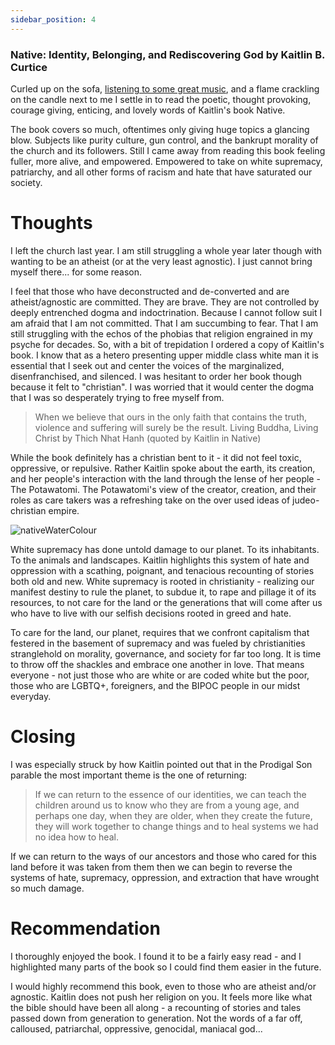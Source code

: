 ```yaml
---
sidebar_position: 4
---
```


### Native: Identity, Belonging, and Rediscovering God by Kaitlin B. Curtice

Curled up on the sofa, [listening to some great music](https://open.spotify.com/playlist/18hFISZhLcEhuaHieZ4YQ3?si=38b63ba32d364f25&pt=396d90a6fbd1a909526228250b1cbfde), and a flame crackling on the candle next to me I settle in to read the poetic, thought provoking, courage giving, enticing, and lovely words of Kaitlin's book Native.

The book covers so much, oftentimes only giving huge topics a glancing blow. Subjects like purity culture, gun control, and the bankrupt morality of the church and its followers. Still I came away from reading this book feeling fuller, more alive, and empowered. Empowered to take on white supremacy, patriarchy, and all other forms of racism and hate that have saturated our society.

# Thoughts

I left the church last year. I am still struggling a whole year later though with wanting to be an atheist (or at the very least agnostic). I just cannot bring myself there... for some reason.

I feel that those who have deconstructed and de-converted and are atheist/agnostic are committed. They are brave. They are not controlled by deeply entrenched dogma and indoctrination. Because I cannot follow suit I am afraid that I am not committed. That I am succumbing to fear. That I am still struggling with the echos of the phobias that religion engrained in my psyche for decades.
So, with a bit of trepidation I ordered a copy of Kaitlin's book. I know that as a hetero presenting upper middle class white man it is essential that I seek out and center the voices of the marginalized, disenfranchised, and silenced. I was hesitant to order her book though because it felt to "christian". I was worried that it would center the dogma that I was so desperately trying to free myself from.

> When we believe that ours in the only faith that contains the truth, violence and suffering will surely be the result.
> Living Buddha, Living Christ by Thich Nhat Hanh (quoted by Kaitlin in Native)

While the book definitely has a christian bent to it - it did not feel toxic, oppressive, or repulsive. Rather Kaitlin spoke about the earth, its creation, and her people's interaction with the land through the lense of her people - The Potawatomi. The Potawatomi's view of the creator, creation, and their roles as care takers was a refreshing take on the over used ideas of judeo-christian empire.

![nativeWaterColour](https://res.cloudinary.com/mountaintopcoding-127956/image/upload/v1710184063/exploringAndPondering/native_cedtqz.jpg)

White supremacy has done untold damage to our planet. To its inhabitants. To the animals and landscapes.
Kaitlin highlights this system of hate and oppression with a scathing, poignant, and tenacious recounting of stories both old and new. White supremacy is rooted in christianity - realizing our manifest destiny to rule the planet, to subdue it, to rape and pillage it of its resources, to not care for the land or the generations that will come after us who have to live with our selfish decisions rooted in greed and hate.

To care for the land, our planet, requires that we confront capitalism that festered in the basement of supremacy and was fueled by christianities stranglehold on morality, governance, and society for far too long. It is time to throw off the shackles and embrace one another in love. That means everyone - not just those who are white or are coded white but the poor, those who are LGBTQ+, foreigners, and the BIPOC people in our midst everyday.

# Closing

I was especially struck by how Kaitlin pointed out that in the Prodigal Son parable the most important theme is the one of returning:

> If we can return to the essence of our identities, we can teach the children around us to know who they are from a young age, and perhaps one day, when they are older, when they create the future, they will work together to change things and to heal systems we had no idea how to heal.

If we can return to the ways of our ancestors and those who cared for this land before it was taken from them then we can begin to reverse the systems of hate, supremacy, oppression, and extraction that have wrought so much damage.

# Recommendation

I thoroughly enjoyed the book. I found it to be a fairly easy read - and I highlighted many parts of the book so I could find them easier in the future.

I would highly recommend this book, even to those who are atheist and/or agnostic. Kaitlin does not push her religion on you. It feels more like what the bible should have been all along - a recounting of stories and tales passed down from generation to generation. Not the words of a far off, calloused, patriarchal, oppressive, genocidal, maniacal god...
